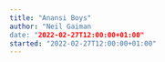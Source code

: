 ```yaml
---
title: "Anansi Boys"
author: "Neil Gaiman
date: "2022-02-27T12:00:00+01:00"
started: "2022-02-27T12:00:00+01:00"
---
```

